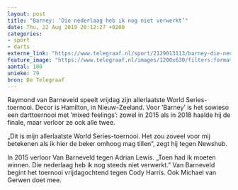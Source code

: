 ```yaml
---
layout: post
title: "Barney: ’Die nederlaag heb ik nog niet verwerkt’"
date: Thu, 22 Aug 2019 20:12:27 +0200
categories: 
- sport 
- darts 
externe_link: "https://www.telegraaf.nl/sport/2129013113/barney-die-nederlaag-heb-ik-nog-niet-verwerkt"
feature_image: "https://www.telegraaf.nl/images/1200x630/filters:format(jpeg):quality(80)/cdn-kiosk-api.telegraaf.nl/66766ec4-c508-11e9-9a41-02d2fb1aa1d7.jpg"
aantal: 100
unieke: 79
bron: De Telegraaf
---
```


<p class="intro">Raymond van Barneveld speelt vrijdag zijn allerlaatste World Series-toernooi. Decor is Hamilton, in Nieuw-Zeeland. Voor ’Barney’ is het sowieso een darttoernooi met ’mixed feelings’: zowel in 2015 als in 2018 haalde hij de finale, maar verloor ze ook alle twee.</p> <p>„Dit is mijn allerlaatste World Series-toernooi. Het zou zoveel voor mij betekenen als ik hier de beker omhoog mag tillen”, zegt hij tegen Newshub.</p><p>In 2015 verloor Van Barneveld tegen Adrian Lewis. „Toen had ik moeten winnen. Die nederlaag heb ik nog steeds niet verwerkt.” Van Barneveld begint het toernooi vrijdagochtend tegen Cody Harris. Ook Michael van Gerwen doet mee.</p>
